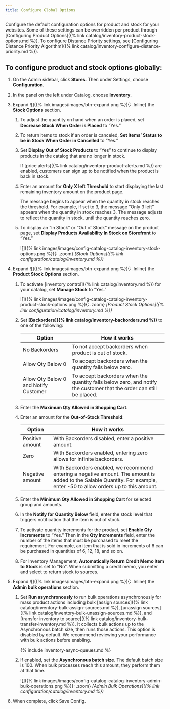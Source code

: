 ```yaml
---
title: Configure Global Options
---
```



Configure the default configuration options for product and stock for your websites. Some of these settings can be overridden per product through [Configuring Product Options]({% link catalog/inventory-product-stock-options.md %}). To configure Distance Priority settings, see [Configuring Distance Priority Algorithm]({% link catalog/inventory-configure-distance-priority.md %}).

## To configure product and stock options globally:

1. On the Admin sidebar, click **Stores**. Then under Settings, choose **Configuration**.

1. In the panel on the left under Catalog, choose **Inventory**.

1. Expand ![]({% link images/images/btn-expand.png %}){: .Inline} the **Stock Options** section.

   1. To adjust the quantity on hand when an order is placed, set **Decrease Stock When Order is Placed** to “Yes.”

   1. To return items to stock if an order is canceled, **Set Items’ Status to be in Stock When Order in Cancelled** to “Yes.”

   1. Set **Display Out of Stock Products** to “Yes” to continue to display products in the catalog that are no longer in stock.

       If [price alerts]({% link catalog/inventory-product-alerts.md %}) are enabled, customers can sign up to be notified when the product is back in stock.

   1. Enter an amount for **Only X left Threshold** to start displaying the last remaining inventory amount on the product page.

       The message begins to appear when the quantity in stock reaches the threshold. For example, if set to 3, the message “Only 3 left” appears when the quantity in stock reaches 3. The message adjusts to reflect the quantity in stock, until the quantity reaches zero.

   1. To display an “In Stock” or “Out of Stock” message on the product page, set **Display Products Availability In Stock on Storefront** to “Yes.”

       ![]({% link images/images/config-catalog-catalog-inventory-stock-options.png %}){: .zoom}
       *[Stock Options]({% link configuration/catalog/inventory.md %})*

1. Expand ![]({% link images/images/btn-expand.png %}){: .Inline} the **Product Stock Options** section.

   1. To activate [inventory control]({% link catalog/inventory.md %}) for your catalog, set **Manage Stock** to “Yes.”

       ![]({% link images/images/config-catalog-catalog-inventory-product-stock-options.png %}){: .zoom}
       *[Product Stock Options]({% link configuration/catalog/inventory.md %})*

   1. Set **[Backorders]({% link catalog/inventory-backorders.md %})** to one of the following:

       |Option|How it works|
       |--|--|
       | No Backorders | To not accept backorders when product is out of stock. |
       | Allow Qty Below 0 | To accept backorders when the quantity falls below zero. |
       | Allow Qty Below 0 and Notify Customer | To accept backorders when the quantity falls below zero, and notify the customer that the order can still be placed. |

   1. Enter the **Maximum Qty Allowed in Shopping Cart**.

   1. Enter an amount for the **Out-of-Stock Threshold**:

       |Option|How it works|
       |--|--|
       | Positive amount | With Backorders disabled, enter a positive amount. |
       | Zero | With Backorders enabled, entering zero allows for infinite backorders. |
       | Negative amount | With Backorders enabled, we recommend entering a negative amount. The amount is added to the Salable Quantity. For example, enter -50 to allow orders up to this amount. |

   1. Enter the **Minimum Qty Allowed in Shopping Cart** for selected group and amounts.

   1. In the **Notify for Quantity Below** field, enter the stock level that triggers notification that the item is out of stock.

   1. To activate quantity increments for the product, set **Enable Qty Increments** to “Yes.” Then in the **Qty Increments** field, enter the number of the items that must be purchased to meet the requirement. For example, an item that is sold in increments of 6 can be purchased in quantities of 6, 12, 18, and so on.

   1. For Inventory Management, **Automatically Return Credit Memo Item to Stock** is set to "No". When submitting a credit memo, you enter and select to return stock to sources.

1. Expand ![]({% link images/images/btn-expand.png %}){: .Inline} the **Admin bulk operations** section.

   1. Set **Run asynchronously** to run bulk operations asynchronously for mass product actions including bulk [assign sources]({% link catalog/inventory-bulk-assign-sources.md %}), [unassign sources]({% link catalog/inventory-bulk-unassign-sources.md %}), and [transfer inventory to source]({% link catalog/inventory-bulk-transfer-inventory.md %}). It collects bulk actions up to the Asynchronous batch size, then runs those actions. This option is disabled by default. We recommend reviewing your performance with bulk actions before enabling.

        {% include inventory-async-queues.md %}

   1. If enabled, set the **Asynchronous batch size**. The default batch size is 100. When bulk processes reach this amount, they perform them at that time.

       ![]({% link images/images/config-catalog-catalog-inventory-admin-bulk-operations.png %}){: .zoom}
       *[Admin Bulk Operations]({% link configuration/catalog/inventory.md %})*

1. When complete, click <span class="btn">Save Config</span>.
